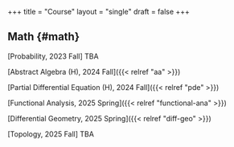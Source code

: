 +++
title = "Course"
layout = "single"
draft = false
+++

## Math {#math}

[Probability, 2023 Fall] TBA

[Abstract Algebra (H), 2024 Fall]({{< relref "aa" >}})<br>  
 
[Partial Differential Equation (H), 2024 Fall]({{< relref "pde" >}})<br>  

[Functional Analysis, 2025 Spring]({{< relref "functional-ana" >}})<br>  

[Differential Geometry, 2025 Spring]({{< relref "diff-geo" >}})<br>

[Topology, 2025 Fall] TBA





